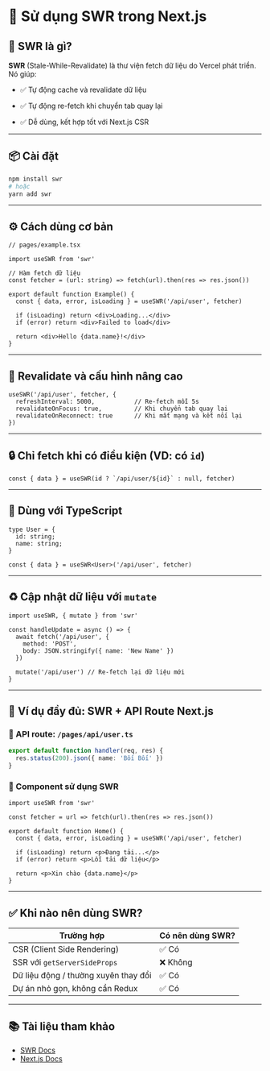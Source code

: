 
# 🚀 Sử dụng SWR trong Next.js

## 🧠 SWR là gì?

**SWR** (Stale-While-Revalidate) là thư viện fetch dữ liệu do Vercel phát triển. Nó giúp:

- ✅ Tự động cache và revalidate dữ liệu

- ✅ Tự động re-fetch khi chuyển tab quay lại

- ✅ Dễ dùng, kết hợp tốt với Next.js CSR

---

## 📦 Cài đặt

```bash
npm install swr
# hoặc
yarn add swr
```

---

## ⚙️ Cách dùng cơ bản

```tsx
// pages/example.tsx

import useSWR from 'swr'

// Hàm fetch dữ liệu
const fetcher = (url: string) => fetch(url).then(res => res.json())

export default function Example() {
  const { data, error, isLoading } = useSWR('/api/user', fetcher)

  if (isLoading) return <div>Loading...</div>
  if (error) return <div>Failed to load</div>

  return <div>Hello {data.name}!</div>
}
```

---

## 🔁 Revalidate và cấu hình nâng cao

```tsx
useSWR('/api/user', fetcher, {
  refreshInterval: 5000,           // Re-fetch mỗi 5s
  revalidateOnFocus: true,         // Khi chuyển tab quay lại
  revalidateOnReconnect: true      // Khi mất mạng và kết nối lại
})
```

---

## 🔒 Chỉ fetch khi có điều kiện (VD: có `id`)

```tsx
const { data } = useSWR(id ? `/api/user/${id}` : null, fetcher)
```

---

## 🧠 Dùng với TypeScript

```tsx
type User = {
  id: string;
  name: string;
}

const { data } = useSWR<User>('/api/user', fetcher)
```

---

## ♻️ Cập nhật dữ liệu với `mutate`

```tsx
import useSWR, { mutate } from 'swr'

const handleUpdate = async () => {
  await fetch('/api/user', {
    method: 'POST',
    body: JSON.stringify({ name: 'New Name' })
  })

  mutate('/api/user') // Re-fetch lại dữ liệu mới
}
```

---

## 🧪 Ví dụ đầy đủ: SWR + API Route Next.js

### 📄 API route: `/pages/api/user.ts`

```ts
export default function handler(req, res) {
  res.status(200).json({ name: 'Bối Bối' })
}
```

### 🧩 Component sử dụng SWR

```tsx
import useSWR from 'swr'

const fetcher = url => fetch(url).then(res => res.json())

export default function Home() {
  const { data, error, isLoading } = useSWR('/api/user', fetcher)

  if (isLoading) return <p>Đang tải...</p>
  if (error) return <p>Lỗi tải dữ liệu</p>

  return <p>Xin chào {data.name}</p>
}
```

---

## ✅ Khi nào nên dùng SWR?

| Trường hợp                          | Có nên dùng SWR? |
|-----------------------------------|------------------|
| CSR (Client Side Rendering)       | ✅ Có            |
| SSR với `getServerSideProps`      | ❌ Không         |
| Dữ liệu động / thường xuyên thay đổi | ✅ Có        |
| Dự án nhỏ gọn, không cần Redux     | ✅ Có            |

---

## 📚 Tài liệu tham khảo

- [SWR Docs](https://swr.vercel.app)
- [Next.js Docs](https://nextjs.org/docs)
